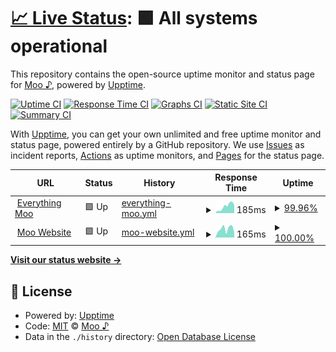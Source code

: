 # [📈 Live Status](https://moo-7.github.io/uptime): <!--live status--> **🟩 All systems operational**

This repository contains the open-source uptime monitor and status page for [Moo ♪](https://moo.is-a.fun), powered by [Upptime](https://github.com/upptime/upptime).

[![Uptime CI](https://github.com/moo-7/uptime/workflows/Uptime%20CI/badge.svg)](https://github.com/moo-7/uptime/actions?query=workflow%3A%22Uptime+CI%22)
[![Response Time CI](https://github.com/moo-7/uptime/workflows/Response%20Time%20CI/badge.svg)](https://github.com/moo-7/uptime/actions?query=workflow%3A%22Response+Time+CI%22)
[![Graphs CI](https://github.com/moo-7/uptime/workflows/Graphs%20CI/badge.svg)](https://github.com/moo-7/uptime/actions?query=workflow%3A%22Graphs+CI%22)
[![Static Site CI](https://github.com/moo-7/uptime/workflows/Static%20Site%20CI/badge.svg)](https://github.com/moo-7/uptime/actions?query=workflow%3A%22Static+Site+CI%22)
[![Summary CI](https://github.com/moo-7/uptime/workflows/Summary%20CI/badge.svg)](https://github.com/moo-7/uptime/actions?query=workflow%3A%22Summary+CI%22)

With [Upptime](https://upptime.js.org), you can get your own unlimited and free uptime monitor and status page, powered entirely by a GitHub repository. We use [Issues](https://github.com/moo-7/uptime/issues) as incident reports, [Actions](https://github.com/moo-7/uptime/actions) as uptime monitors, and [Pages](https://moo-7.github.io/uptime) for the status page.

<!--start: status pages-->
<!-- This summary is generated by Upptime (https://github.com/upptime/upptime) -->
<!-- Do not edit this manually, your changes will be overwritten -->
<!-- prettier-ignore -->
| URL | Status | History | Response Time | Uptime |
| --- | ------ | ------- | ------------- | ------ |
| <img alt="" src="https://icons.duckduckgo.com/ip3/168.119.88.145.ico" height="13"> [Everything Moo](http://168.119.88.145:3022) | 🟩 Up | [everything-moo.yml](https://github.com/moo-7/uptime/commits/HEAD/history/everything-moo.yml) | <details><summary><img alt="Response time graph" src="./graphs/everything-moo/response-time-week.png" height="20"> 185ms</summary><br><a href="https://moo-uptime.is-a.fun/history/everything-moo"><img alt="Response time 172" src="https://img.shields.io/endpoint?url=https%3A%2F%2Fraw.githubusercontent.com%2Fmoo-7%2Fuptime%2FHEAD%2Fapi%2Feverything-moo%2Fresponse-time.json"></a><br><a href="https://moo-uptime.is-a.fun/history/everything-moo"><img alt="24-hour response time 222" src="https://img.shields.io/endpoint?url=https%3A%2F%2Fraw.githubusercontent.com%2Fmoo-7%2Fuptime%2FHEAD%2Fapi%2Feverything-moo%2Fresponse-time-day.json"></a><br><a href="https://moo-uptime.is-a.fun/history/everything-moo"><img alt="7-day response time 185" src="https://img.shields.io/endpoint?url=https%3A%2F%2Fraw.githubusercontent.com%2Fmoo-7%2Fuptime%2FHEAD%2Fapi%2Feverything-moo%2Fresponse-time-week.json"></a><br><a href="https://moo-uptime.is-a.fun/history/everything-moo"><img alt="30-day response time 166" src="https://img.shields.io/endpoint?url=https%3A%2F%2Fraw.githubusercontent.com%2Fmoo-7%2Fuptime%2FHEAD%2Fapi%2Feverything-moo%2Fresponse-time-month.json"></a><br><a href="https://moo-uptime.is-a.fun/history/everything-moo"><img alt="1-year response time 172" src="https://img.shields.io/endpoint?url=https%3A%2F%2Fraw.githubusercontent.com%2Fmoo-7%2Fuptime%2FHEAD%2Fapi%2Feverything-moo%2Fresponse-time-year.json"></a></details> | <details><summary><a href="https://moo-uptime.is-a.fun/history/everything-moo">99.96%</a></summary><a href="https://moo-uptime.is-a.fun/history/everything-moo"><img alt="All-time uptime 100.00%" src="https://img.shields.io/endpoint?url=https%3A%2F%2Fraw.githubusercontent.com%2Fmoo-7%2Fuptime%2FHEAD%2Fapi%2Feverything-moo%2Fuptime.json"></a><br><a href="https://moo-uptime.is-a.fun/history/everything-moo"><img alt="24-hour uptime 100.00%" src="https://img.shields.io/endpoint?url=https%3A%2F%2Fraw.githubusercontent.com%2Fmoo-7%2Fuptime%2FHEAD%2Fapi%2Feverything-moo%2Fuptime-day.json"></a><br><a href="https://moo-uptime.is-a.fun/history/everything-moo"><img alt="7-day uptime 99.96%" src="https://img.shields.io/endpoint?url=https%3A%2F%2Fraw.githubusercontent.com%2Fmoo-7%2Fuptime%2FHEAD%2Fapi%2Feverything-moo%2Fuptime-week.json"></a><br><a href="https://moo-uptime.is-a.fun/history/everything-moo"><img alt="30-day uptime 99.99%" src="https://img.shields.io/endpoint?url=https%3A%2F%2Fraw.githubusercontent.com%2Fmoo-7%2Fuptime%2FHEAD%2Fapi%2Feverything-moo%2Fuptime-month.json"></a><br><a href="https://moo-uptime.is-a.fun/history/everything-moo"><img alt="1-year uptime 100.00%" src="https://img.shields.io/endpoint?url=https%3A%2F%2Fraw.githubusercontent.com%2Fmoo-7%2Fuptime%2FHEAD%2Fapi%2Feverything-moo%2Fuptime-year.json"></a></details>
| <img alt="" src="https://icons.duckduckgo.com/ip3/moo.is-a.dev.ico" height="13"> [Moo Website](https://moo.is-a.dev/) | 🟩 Up | [moo-website.yml](https://github.com/moo-7/uptime/commits/HEAD/history/moo-website.yml) | <details><summary><img alt="Response time graph" src="./graphs/moo-website/response-time-week.png" height="20"> 165ms</summary><br><a href="https://moo-uptime.is-a.fun/history/moo-website"><img alt="Response time 132" src="https://img.shields.io/endpoint?url=https%3A%2F%2Fraw.githubusercontent.com%2Fmoo-7%2Fuptime%2FHEAD%2Fapi%2Fmoo-website%2Fresponse-time.json"></a><br><a href="https://moo-uptime.is-a.fun/history/moo-website"><img alt="24-hour response time 96" src="https://img.shields.io/endpoint?url=https%3A%2F%2Fraw.githubusercontent.com%2Fmoo-7%2Fuptime%2FHEAD%2Fapi%2Fmoo-website%2Fresponse-time-day.json"></a><br><a href="https://moo-uptime.is-a.fun/history/moo-website"><img alt="7-day response time 165" src="https://img.shields.io/endpoint?url=https%3A%2F%2Fraw.githubusercontent.com%2Fmoo-7%2Fuptime%2FHEAD%2Fapi%2Fmoo-website%2Fresponse-time-week.json"></a><br><a href="https://moo-uptime.is-a.fun/history/moo-website"><img alt="30-day response time 125" src="https://img.shields.io/endpoint?url=https%3A%2F%2Fraw.githubusercontent.com%2Fmoo-7%2Fuptime%2FHEAD%2Fapi%2Fmoo-website%2Fresponse-time-month.json"></a><br><a href="https://moo-uptime.is-a.fun/history/moo-website"><img alt="1-year response time 132" src="https://img.shields.io/endpoint?url=https%3A%2F%2Fraw.githubusercontent.com%2Fmoo-7%2Fuptime%2FHEAD%2Fapi%2Fmoo-website%2Fresponse-time-year.json"></a></details> | <details><summary><a href="https://moo-uptime.is-a.fun/history/moo-website">100.00%</a></summary><a href="https://moo-uptime.is-a.fun/history/moo-website"><img alt="All-time uptime 99.98%" src="https://img.shields.io/endpoint?url=https%3A%2F%2Fraw.githubusercontent.com%2Fmoo-7%2Fuptime%2FHEAD%2Fapi%2Fmoo-website%2Fuptime.json"></a><br><a href="https://moo-uptime.is-a.fun/history/moo-website"><img alt="24-hour uptime 100.00%" src="https://img.shields.io/endpoint?url=https%3A%2F%2Fraw.githubusercontent.com%2Fmoo-7%2Fuptime%2FHEAD%2Fapi%2Fmoo-website%2Fuptime-day.json"></a><br><a href="https://moo-uptime.is-a.fun/history/moo-website"><img alt="7-day uptime 100.00%" src="https://img.shields.io/endpoint?url=https%3A%2F%2Fraw.githubusercontent.com%2Fmoo-7%2Fuptime%2FHEAD%2Fapi%2Fmoo-website%2Fuptime-week.json"></a><br><a href="https://moo-uptime.is-a.fun/history/moo-website"><img alt="30-day uptime 99.95%" src="https://img.shields.io/endpoint?url=https%3A%2F%2Fraw.githubusercontent.com%2Fmoo-7%2Fuptime%2FHEAD%2Fapi%2Fmoo-website%2Fuptime-month.json"></a><br><a href="https://moo-uptime.is-a.fun/history/moo-website"><img alt="1-year uptime 99.98%" src="https://img.shields.io/endpoint?url=https%3A%2F%2Fraw.githubusercontent.com%2Fmoo-7%2Fuptime%2FHEAD%2Fapi%2Fmoo-website%2Fuptime-year.json"></a></details>

<!--end: status pages-->

[**Visit our status website →**](https://moo-7.github.io/uptime)

## 📄 License

- Powered by: [Upptime](https://github.com/upptime/upptime)
- Code: [MIT](./LICENSE) © [Moo ♪](https://moo.is-a.fun)
- Data in the `./history` directory: [Open Database License](https://opendatacommons.org/licenses/odbl/1-0/)
